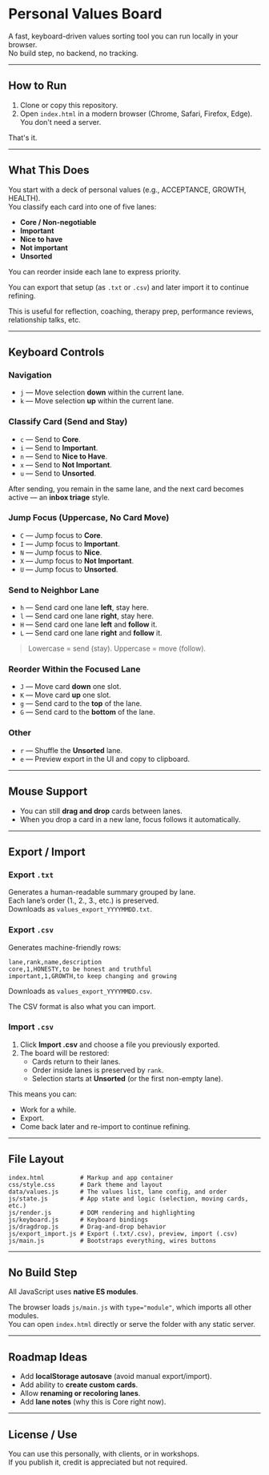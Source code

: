 # Personal Values Board

A fast, keyboard-driven values sorting tool you can run locally in your browser.  
No build step, no backend, no tracking.

---

## How to Run

1. Clone or copy this repository.
2. Open `index.html` in a modern browser (Chrome, Safari, Firefox, Edge).  
   You don't need a server.

That's it.

---

## What This Does

You start with a deck of personal values (e.g., ACCEPTANCE, GROWTH, HEALTH).  
You classify each card into one of five lanes:

- **Core / Non-negotiable**  
- **Important**  
- **Nice to have**  
- **Not important**  
- **Unsorted**  

You can reorder inside each lane to express priority.

You can export that setup (as `.txt` or `.csv`) and later import it to continue refining.

This is useful for reflection, coaching, therapy prep, performance reviews, relationship talks, etc.

---

## Keyboard Controls

### Navigation
- `j` — Move selection **down** within the current lane.
- `k` — Move selection **up** within the current lane.

### Classify Card (Send and Stay)
- `c` — Send to **Core**.
- `i` — Send to **Important**.
- `n` — Send to **Nice to Have**.
- `x` — Send to **Not Important**.
- `u` — Send to **Unsorted**.

After sending, you remain in the same lane, and the next card becomes active — an **inbox triage** style.

### Jump Focus (Uppercase, No Card Move)
- `C` — Jump focus to **Core**.
- `I` — Jump focus to **Important**.
- `N` — Jump focus to **Nice**.
- `X` — Jump focus to **Not Important**.
- `U` — Jump focus to **Unsorted**.

### Send to Neighbor Lane
- `h` — Send card one lane **left**, stay here.
- `l` — Send card one lane **right**, stay here.
- `H` — Send card one lane **left** and **follow** it.
- `L` — Send card one lane **right** and **follow** it.

> Lowercase = send (stay). Uppercase = move (follow).

### Reorder Within the Focused Lane
- `J` — Move card **down** one slot.
- `K` — Move card **up** one slot.
- `g` — Send card to the **top** of the lane.
- `G` — Send card to the **bottom** of the lane.

### Other
- `r` — Shuffle the **Unsorted** lane.
- `e` — Preview export in the UI and copy to clipboard.

---

## Mouse Support

- You can still **drag and drop** cards between lanes.
- When you drop a card in a new lane, focus follows it automatically.

---

## Export / Import

### Export `.txt`
Generates a human-readable summary grouped by lane.  
Each lane’s order (1., 2., 3., etc.) is preserved.  
Downloads as `values_export_YYYYMMDD.txt`.

### Export `.csv`
Generates machine-friendly rows:

```csv
lane,rank,name,description
core,1,HONESTY,to be honest and truthful
important,1,GROWTH,to keep changing and growing
```

Downloads as `values_export_YYYYMMDD.csv`.

The CSV format is also what you can import.

### Import `.csv`
1. Click **Import .csv** and choose a file you previously exported.
2. The board will be restored:
   - Cards return to their lanes.
   - Order inside lanes is preserved by `rank`.
   - Selection starts at **Unsorted** (or the first non-empty lane).

This means you can:
- Work for a while.
- Export.
- Come back later and re-import to continue refining.

---

## File Layout

```
index.html          # Markup and app container
css/style.css       # Dark theme and layout
data/values.js      # The values list, lane config, and order
js/state.js         # App state and logic (selection, moving cards, etc.)
js/render.js        # DOM rendering and highlighting
js/keyboard.js      # Keyboard bindings
js/dragdrop.js      # Drag-and-drop behavior
js/export_import.js # Export (.txt/.csv), preview, import (.csv)
js/main.js          # Bootstraps everything, wires buttons
```

---

## No Build Step

All JavaScript uses **native ES modules**.  

The browser loads `js/main.js` with `type="module"`, which imports all other modules.  
You can open `index.html` directly or serve the folder with any static server.

---

## Roadmap Ideas

- Add **localStorage autosave** (avoid manual export/import).
- Add ability to **create custom cards**.
- Allow **renaming or recoloring lanes**.
- Add **lane notes** (why this is Core right now).

---

## License / Use

You can use this personally, with clients, or in workshops.  
If you publish it, credit is appreciated but not required.

